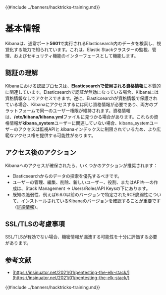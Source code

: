 {{#include ../banners/hacktricks-training.md}}

# 基本情報

Kibanaは、通常ポート**5601**で実行されるElasticsearch内のデータを検索し、視覚化する能力で知られています。これは、Elastic Stackクラスターの監視、管理、およびセキュリティ機能のインターフェースとして機能します。

## 認証の理解

Kibanaにおける認証プロセスは、**Elasticsearchで使用される資格情報**に本質的に関連しています。Elasticsearchで認証が無効になっている場合、Kibanaには資格情報なしでアクセスできます。逆に、Elasticsearchが資格情報で保護されている場合、Kibanaにアクセスするには同じ資格情報が必要であり、両方のプラットフォームで同一のユーザー権限が維持されます。資格情報は、**/etc/kibana/kibana.yml**ファイルに見つかる場合があります。これらの資格情報が**kibana_system**ユーザーに関連していない場合、kibana_systemユーザーのアクセスは監視APIと.kibanaインデックスに制限されているため、より広範なアクセス権を提供する可能性があります。

## アクセス後のアクション

Kibanaへのアクセスが確保されたら、いくつかのアクションが推奨されます：

- Elasticsearchからのデータの探索を優先するべきです。
- ユーザーの管理、編集、削除、新しいユーザー、役割、またはAPIキーの作成は、Stack Management -> Users/Roles/API Keysの下にあります。
- 既知の脆弱性、例えば6.6.0以前のバージョンで特定されたRCE脆弱性について、インストールされているKibanaのバージョンを確認することが重要です（[詳細情報](https://insinuator.net/2021/01/pentesting-the-elk-stack/#ref2)）。

## SSL/TLSの考慮事項

SSL/TLSが有効でない場合、機密情報が漏洩する可能性を十分に評価する必要があります。

## 参考文献

- [https://insinuator.net/2021/01/pentesting-the-elk-stack/](https://insinuator.net/2021/01/pentesting-the-elk-stack/)

{{#include ../banners/hacktricks-training.md}}
